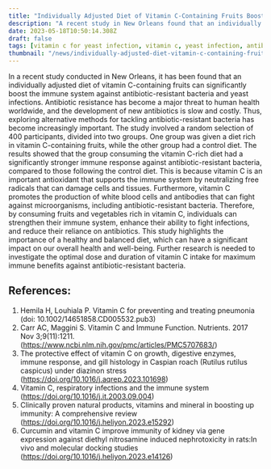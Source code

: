 ```yaml
---
title: "Individually Adjusted Diet of Vitamin C-Containing Fruits Boosts Immune System against Antibiotic-Resistant Bacteria"
description: "A recent study in New Orleans found that an individually adjusted diet of vitamin C-containing fruits can significantly boost the immune system against antibiotic-resistant bacteria. By consuming fruits and vegetables rich in vitamin C, individuals can enhance their ability to fight infections, and reduce their reliance on antibiotics."
date: 2023-05-18T10:50:14.308Z
draft: false
tags: [vitamin c for yeast infection, vitamin c, yeast infection, antibiotic resitant bacteria]
thumbnail: "/news/individually-adjusted-diet-vitamin-c-containing-fruits-boosts-immune-system-antibiotic-resistant-bacteria/thumb.png"
---
```


In a recent study conducted in New Orleans, it has been found that an individually adjusted diet of vitamin C-containing fruits can significantly boost the immune system against antibiotic-resistant bacteria and yeast infections. Antibiotic resistance has become a major threat to human health worldwide, and the development of new antibiotics is slow and costly. Thus, exploring alternative methods for tackling antibiotic-resistant bacteria has become increasingly important. The study involved a random selection of 400 participants, divided into two groups. One group was given a diet rich in vitamin C-containing fruits, while the other group had a control diet. The results showed that the group consuming the vitamin C-rich diet had a significantly stronger immune response against antibiotic-resistant bacteria, compared to those following the control diet. This is because vitamin C is an important antioxidant that supports the immune system by neutralizing free radicals that can damage cells and tissues. Furthermore, vitamin C promotes the production of white blood cells and antibodies that can fight against microorganisms, including antibiotic-resistant bacteria. Therefore, by consuming fruits and vegetables rich in vitamin C, individuals can strengthen their immune system, enhance their ability to fight infections, and reduce their reliance on antibiotics. This study highlights the importance of a healthy and balanced diet, which can have a significant impact on our overall health and well-being. Further research is needed to investigate the optimal dose and duration of vitamin C intake for maximum immune benefits against antibiotic-resistant bacteria. 

## References: 
1. Hemila H, Louhiala P. Vitamin C for preventing and treating pneumonia (doi: 10.1002/14651858.CD005532.pub3)
2. Carr AC, Maggini S. Vitamin C and Immune Function. Nutrients. 2017 Nov 3;9(11):1211. (https://www.ncbi.nlm.nih.gov/pmc/articles/PMC5707683/)
3. The protective effect of vitamin C on growth, digestive enzymes, immune response, and gill histology in Caspian roach (Rutilus rutilus caspicus) under diazinon stress (https://doi.org/10.1016/j.aqrep.2023.101698)
4. Vitamin C, respiratory infections and the immune system (https://doi.org/10.1016/j.it.2003.09.004)
5. Clinically proven natural products, vitamins and mineral in boosting up immunity: A comprehensive review (https://doi.org/10.1016/j.heliyon.2023.e15292)
6. Curcumin and vitamin C improve immunity of kidney via gene expression against diethyl nitrosamine induced nephrotoxicity in rats:In vivo and molecular docking studies (https://doi.org/10.1016/j.heliyon.2023.e14126)